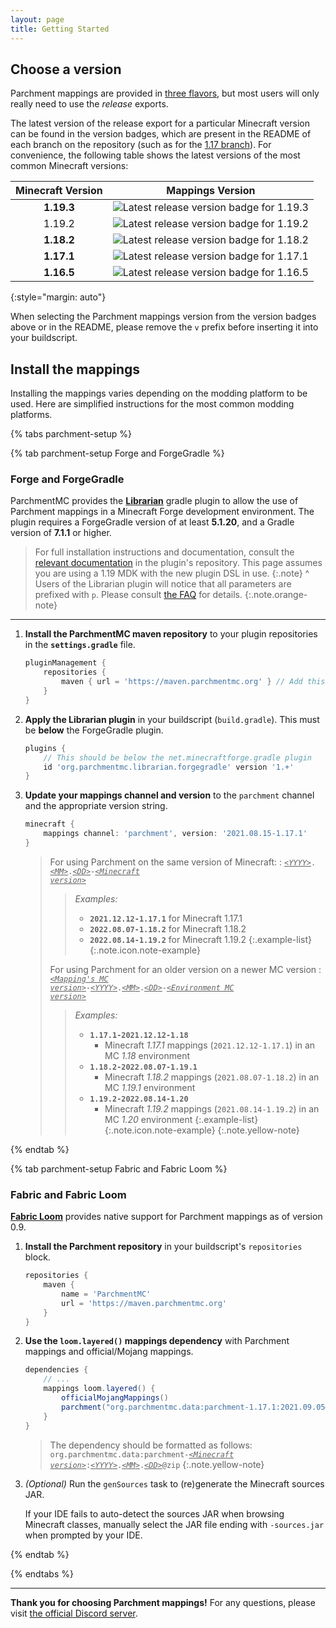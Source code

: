```yaml
---
layout: page
title: Getting Started
---
```


## Choose a version

Parchment mappings are provided in [three flavors][exports-info], but most users will only really need to use the _release_ exports.

The latest version of the release export for a particular Minecraft version can be found in the version badges, which are present in the README of each branch on the repository (such as for the [1.17 branch][1.17-branch]). For convenience, the following table shows the latest versions of the most common Minecraft versions:

| Minecraft Version | Mappings Version |
|:-----------------:|:----------------:|
| **1.19.3** | ![Latest release version badge for 1.19.3](https://img.shields.io/maven-metadata/v?color=forestgreen&label=release&metadataUrl=https%3A%2F%2Fldtteam.jfrog.io%2Fartifactory%2Fparchmentmc-internal%2Forg%2Fparchmentmc%2Fdata%2Fparchment-1.19.3%2Fmaven-metadata.xml) |
|   1.19.2   | ![Latest release version badge for 1.19.2](https://img.shields.io/maven-metadata/v?color=forestgreen&label=release&metadataUrl=https%3A%2F%2Fldtteam.jfrog.io%2Fartifactory%2Fparchmentmc-internal%2Forg%2Fparchmentmc%2Fdata%2Fparchment-1.19.2%2Fmaven-metadata.xml) |
| **1.18.2** | ![Latest release version badge for 1.18.2](https://img.shields.io/maven-metadata/v?color=forestgreen&label=release&metadataUrl=https%3A%2F%2Fldtteam.jfrog.io%2Fartifactory%2Fparchmentmc-internal%2Forg%2Fparchmentmc%2Fdata%2Fparchment-1.18.2%2Fmaven-metadata.xml) |
| **1.17.1** | ![Latest release version badge for 1.17.1](https://img.shields.io/maven-metadata/v?color=forestgreen&label=release&metadataUrl=https%3A%2F%2Fldtteam.jfrog.io%2Fartifactory%2Fparchmentmc-internal%2Forg%2Fparchmentmc%2Fdata%2Fparchment-1.17.1%2Fmaven-metadata.xml) |
| **1.16.5** | ![Latest release version badge for 1.16.5](https://img.shields.io/maven-metadata/v?color=forestgreen&label=release&metadataUrl=https%3A%2F%2Fldtteam.jfrog.io%2Fartifactory%2Fparchmentmc-internal%2Forg%2Fparchmentmc%2Fdata%2Fparchment-1.16.5%2Fmaven-metadata.xml) |
{:style="margin: auto"}

When selecting the Parchment mappings version from the version badges above or in the README, please remove the `v` prefix before inserting it into your buildscript.

## Install the mappings

Installing the mappings varies depending on the modding platform to be used. Here are simplified instructions for the most common modding platforms.

<!-- 
NOTE: Because of some bug in the jekyll-tabs plugin, reference links ("[link text][link-ref]") do not function correctly.
Until that can be fixed, please use inline links ("[link text](example.com)") in tabs.
-->

{% tabs parchment-setup %}

{% tab parchment-setup Forge and ForgeGradle %}

### Forge and ForgeGradle

ParchmentMC provides the [**Librarian**](https://github.com/ParchmentMC/Librarian) gradle plugin to allow the use of Parchment mappings in a Minecraft Forge development environment. The plugin requires a ForgeGradle version of at least **5.1.20**, and a Gradle version of **7.1.1** or higher.

> For full installation instructions and documentation, consult the [relevant documentation](https://github.com/ParchmentMC/Librarian/blob/dev/docs/FORGEGRADLE.md) in the plugin's repository. This page assumes you are using a 1.19 MDK with the new plugin DSL in use.
{:.note}
^
> Users of the Librarian plugin will notice that all parameters are prefixed with `p`. Please consult [the FAQ](/faq#why-are-my-parameter-names-prefixed-with-p) for details.
{:.note.orange-note}

---

1. **Install the ParchmentMC maven repository** to your plugin repositories in the **`settings.gradle`** file.

    ```gradle
    pluginManagement {
        repositories {
            maven { url = 'https://maven.parchmentmc.org' } // Add this line
        }
    }
    ```

2. **Apply the Librarian plugin** in your buildscript (`build.gradle`). This must be **below** the ForgeGradle plugin.

    ```gradle
    plugins {
        // This should be below the net.minecraftforge.gradle plugin
        id 'org.parchmentmc.librarian.forgegradle' version '1.+'
    }
    ```

3. **Update your mappings channel and version** to the `parchment` channel and the appropriate version string.

    ```gradle
    minecraft {
        mappings channel: 'parchment', version: '2021.08.15-1.17.1'
    }
    ```

    > For using Parchment on the same version of Minecraft:
    > : <code class="version"><u>YYYY</u>.<u>MM</u>.<u>DD</u>-<u>Minecraft version</u></code>
    >
    > > _Examples:_
    > >
    > > - **`2021.12.12-1.17.1`** for Minecraft 1.17.1
    > > - **`2022.08.07-1.18.2`** for Minecraft 1.18.2
    > > - **`2022.08.14-1.19.2`** for Minecraft 1.19.2
    > > {:.example-list}
    > {:.note.icon.note-example}
    >
    > For using Parchment for an older version on a newer MC version
    > : <code class="version"><u>Mapping's MC version</u>-<u>YYYY</u>.<u>MM</u>.<u>DD</u>-<u>Environment MC version</u></code>
    >
    > > _Examples:_
    > >
    > > - **`1.17.1-2021.12.12-1.18`**
    > >   - Minecraft _1.17.1_ mappings (`2021.12.12-1.17.1`) in an MC _1.18_ environment
    > > - **`1.18.2-2022.08.07-1.19.1`**
    > >   - Minecraft _1.18.2_ mappings (`2021.08.07-1.18.2`) in an MC _1.19.1_ environment
    > > - **`1.19.2-2022.08.14-1.20`**
    > >   - Minecraft _1.19.2_ mappings (`2021.08.14-1.19.2`) in an MC _1.20_ environment
    > > {:.example-list}
    > {:.note.icon.note-example}
    {:.note.yellow-note}

{% endtab %}

{% tab parchment-setup Fabric and Fabric Loom %}

### Fabric and Fabric Loom

[**Fabric Loom**](https://github.com/FabricMC/fabric-loom) provides native support for Parchment mappings as of version 0.9.

1. **Install the Parchment repository** in your buildscript's `repositories` block.

    ```gradle
    repositories {
        maven {
            name = 'ParchmentMC'
            url = 'https://maven.parchmentmc.org'
        }
    }
    ```

2. **Use the `loom.layered()` mappings dependency** with Parchment mappings and official/Mojang mappings.

    ```gradle
    dependencies {
        // ...
        mappings loom.layered() {
            officialMojangMappings()
            parchment("org.parchmentmc.data:parchment-1.17.1:2021.09.05@zip")
        }
    }
    ```

    > The dependency should be formatted as follows:
    > <code class="version">org.parchmentmc.data:parchment-<u>Minecraft version</u>:<u>YYYY</u>.<u>MM</u>.<u>DD</u>@zip</code>
    {:.note.yellow-note}

3. _(Optional)_ Run the `genSources` task to (re)generate the Minecraft sources JAR.

    If your IDE fails to auto-detect the sources JAR when browsing Minecraft classes, manually select the JAR file ending with `-sources.jar` when prompted by your IDE.

{% endtab %}

{% endtabs %}

---

**Thank you for choosing Parchment mappings!** For any questions, please visit [the official Discord server](https://discord.parchmentmc.org/).

[1.17-branch]: https://github.com/ParchmentMC/Parchment/tree/versions/1.17.x
[exports-info]: /docs/maven#parchment-exports

<style>

.version u {
    font-style: italic;
}

.version u::before {
    content: "<";
}

.version u::after {
    content: ">";
}

.yellow-note {
    background-color: rgba(247, 235, 90, 0.1);
}

.orange-note {
    background-color: rgba(255, 95, 31, 0.1);
}

.note-example ul {
    padding-left: 1.5rem;
}

.note-example > ul {
    padding-left: 0rem;
    margin-left: -0.55rem;
}

</style>
